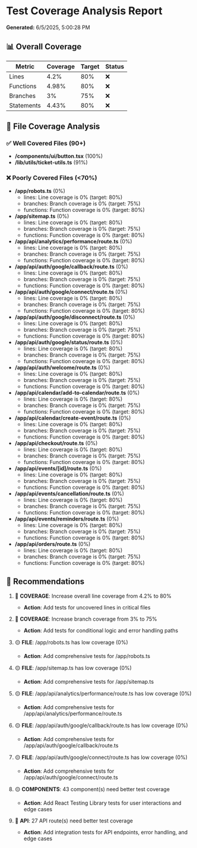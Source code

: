 # Test Coverage Analysis Report

**Generated:** 6/5/2025, 5:00:28 PM

## 📊 Overall Coverage

| Metric | Coverage | Target | Status |
|--------|----------|--------|---------|
| Lines | 4.2% | 80% | ❌ |
| Functions | 4.98% | 80% | ❌ |
| Branches | 3% | 75% | ❌ |
| Statements | 4.43% | 80% | ❌ |

## 📁 File Coverage Analysis

### ✅ Well Covered Files (90+)

- **/components/ui/button.tsx** (100%)
- **/lib/utils/ticket-utils.ts** (91%)

### ❌ Poorly Covered Files (<70%)

- **/app/robots.ts** (0%)
  - lines: Line coverage is 0% (target: 80%)
  - branches: Branch coverage is 0% (target: 75%)
  - functions: Function coverage is 0% (target: 80%)
- **/app/sitemap.ts** (0%)
  - lines: Line coverage is 0% (target: 80%)
  - branches: Branch coverage is 0% (target: 75%)
  - functions: Function coverage is 0% (target: 80%)
- **/app/api/analytics/performance/route.ts** (0%)
  - lines: Line coverage is 0% (target: 80%)
  - branches: Branch coverage is 0% (target: 75%)
  - functions: Function coverage is 0% (target: 80%)
- **/app/api/auth/google/callback/route.ts** (0%)
  - lines: Line coverage is 0% (target: 80%)
  - branches: Branch coverage is 0% (target: 75%)
  - functions: Function coverage is 0% (target: 80%)
- **/app/api/auth/google/connect/route.ts** (0%)
  - lines: Line coverage is 0% (target: 80%)
  - branches: Branch coverage is 0% (target: 75%)
  - functions: Function coverage is 0% (target: 80%)
- **/app/api/auth/google/disconnect/route.ts** (0%)
  - lines: Line coverage is 0% (target: 80%)
  - branches: Branch coverage is 0% (target: 75%)
  - functions: Function coverage is 0% (target: 80%)
- **/app/api/auth/google/status/route.ts** (0%)
  - lines: Line coverage is 0% (target: 80%)
  - branches: Branch coverage is 0% (target: 75%)
  - functions: Function coverage is 0% (target: 80%)
- **/app/api/auth/welcome/route.ts** (0%)
  - lines: Line coverage is 0% (target: 80%)
  - branches: Branch coverage is 0% (target: 75%)
  - functions: Function coverage is 0% (target: 80%)
- **/app/api/calendar/add-to-calendar/route.ts** (0%)
  - lines: Line coverage is 0% (target: 80%)
  - branches: Branch coverage is 0% (target: 75%)
  - functions: Function coverage is 0% (target: 80%)
- **/app/api/calendar/create-event/route.ts** (0%)
  - lines: Line coverage is 0% (target: 80%)
  - branches: Branch coverage is 0% (target: 75%)
  - functions: Function coverage is 0% (target: 80%)
- **/app/api/checkout/route.ts** (0%)
  - lines: Line coverage is 0% (target: 80%)
  - branches: Branch coverage is 0% (target: 75%)
  - functions: Function coverage is 0% (target: 80%)
- **/app/api/events/[id]/route.ts** (0%)
  - lines: Line coverage is 0% (target: 80%)
  - branches: Branch coverage is 0% (target: 75%)
  - functions: Function coverage is 0% (target: 80%)
- **/app/api/events/cancellation/route.ts** (0%)
  - lines: Line coverage is 0% (target: 80%)
  - branches: Branch coverage is 0% (target: 75%)
  - functions: Function coverage is 0% (target: 80%)
- **/app/api/events/reminders/route.ts** (0%)
  - lines: Line coverage is 0% (target: 80%)
  - branches: Branch coverage is 0% (target: 75%)
  - functions: Function coverage is 0% (target: 80%)
- **/app/api/orders/route.ts** (0%)
  - lines: Line coverage is 0% (target: 80%)
  - branches: Branch coverage is 0% (target: 75%)
  - functions: Function coverage is 0% (target: 80%)

## 🎯 Recommendations

1. 🔴 **COVERAGE**: Increase overall line coverage from 4.2% to 80%
   - **Action**: Add tests for uncovered lines in critical files

2. 🔴 **COVERAGE**: Increase branch coverage from 3% to 75%
   - **Action**: Add tests for conditional logic and error handling paths

3. 🟡 **FILE**: /app/robots.ts has low coverage (0%)
   - **Action**: Add comprehensive tests for /app/robots.ts

4. 🟡 **FILE**: /app/sitemap.ts has low coverage (0%)
   - **Action**: Add comprehensive tests for /app/sitemap.ts

5. 🟡 **FILE**: /app/api/analytics/performance/route.ts has low coverage (0%)
   - **Action**: Add comprehensive tests for /app/api/analytics/performance/route.ts

6. 🟡 **FILE**: /app/api/auth/google/callback/route.ts has low coverage (0%)
   - **Action**: Add comprehensive tests for /app/api/auth/google/callback/route.ts

7. 🟡 **FILE**: /app/api/auth/google/connect/route.ts has low coverage (0%)
   - **Action**: Add comprehensive tests for /app/api/auth/google/connect/route.ts

8. 🟡 **COMPONENTS**: 43 component(s) need better test coverage
   - **Action**: Add React Testing Library tests for user interactions and edge cases

9. 🔴 **API**: 27 API route(s) need better test coverage
   - **Action**: Add integration tests for API endpoints, error handling, and edge cases

